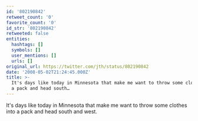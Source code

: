 ```yaml
---
id: '802190842'
retweet_count: '0'
favorite_count: '0'
id_str: '802190842'
retweeted: false
entities:
  hashtags: []
  symbols: []
  user_mentions: []
  urls: []
original_url: https://twitter.com/jth/status/802190842
date: '2008-05-02T21:24:45.000Z'
title: >-
  It's days like today in Minnesota that make me want to throw some clothes into
  a pack and head south…
---
```


It's days like today in Minnesota that make me want to throw some clothes into a pack and head south and west.